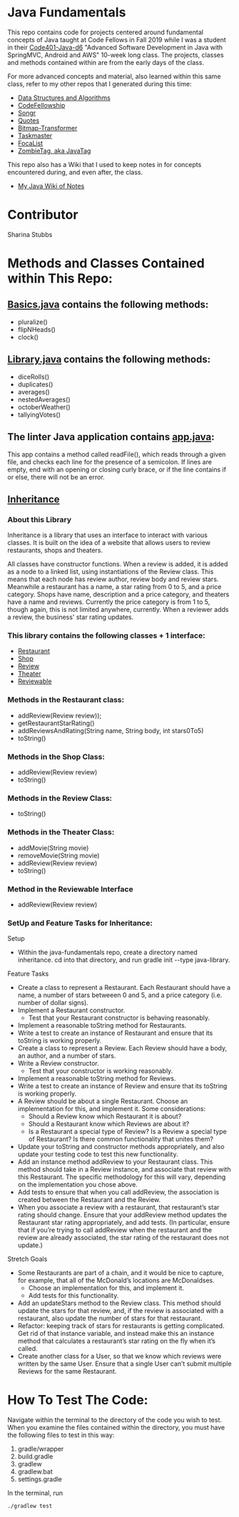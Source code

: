 # Java Fundamentals
This repo contains code for projects centered around fundamental concepts of Java taught at Code Fellows in Fall 2019 while I was a student in their [Code401-Java-d6](https://github.com/SharinaS/seattle-java-401d6) "Advanced Software Development in Java with SpringMVC, Android and AWS" 10-week long class. The projects, classes and methods contained within are from the early days of the class.

For more advanced concepts and material, also learned within this same class, refer to my other repos that I generated during this time:
* [Data Structures and Algorithms](https://github.com/SharinaS/data-structures-and-algorithms)
* [CodeFellowship](https://github.com/SharinaS/codefellowship)
* [Songr](https://github.com/SharinaS/songr)
* [Quotes](https://github.com/SharinaS/quotes)
* [Bitmap-Transformer](https://github.com/SharinaS/bitmap-transformer)
* [Taskmaster](https://github.com/SharinaS/taskmaster)
* [FocaList](https://github.com/401-Focal-Point/Focalist)
* [ZombieTag, aka JavaTag](https://github.com/JavaAwesome/JavaTag)

This repo also has a Wiki that I used to keep notes in for concepts encountered during, and even after, the class.
* [My Java Wiki of Notes](https://github.com/SharinaS/java-fundamentals/wiki)

# Contributor
Sharina Stubbs

# Methods and Classes Contained within This Repo:
## [Basics.java](https://github.com/SharinaS/java-fundamentals/blob/master/basics/Basics.java) contains the following methods:
* pluralize()
* flipNHeads()
* clock()

## [Library.java](https://github.com/SharinaS/java-fundamentals/blob/master/basiclibrary/src/main/java/basiclibrary/Library.java) contains the following methods:
* diceRolls()
* duplicates()
* averages()
* nestedAverages()
* octoberWeather()
* tallyingVotes()

## The linter Java application contains [app.java](https://github.com/SharinaS/java-fundamentals/blob/master/linter/src/main/java/linter/App.java):
This app contains a method called readFile(), which reads through a given file, and checks each line for the presence of a semicolon. If lines are empty, end with an opening or closing curly brace, or if the line contains if or else, there will not be an error. 

## [Inheritance](https://github.com/SharinaS/java-fundamentals/tree/master/inheritance) 
### About this Library
Inheritance is a library that uses an interface to interact with various classes. It is built on the idea of a website that allows users to review restaurants, shops and theaters.

All classes have constructor functions. When a review is added, it is added as a node to a linked list, using instantiations of the Review class. This means that each node has review author, review body and review stars. Meanwhile a restaurant has a name, a star rating from 0 to 5, and a price category. Shops have name, description and a price category, and theaters have a name and reviews. Currently the price category is from 1 to 5, though again, this is not limited anywhere, currently. When a reviewer adds a review, the business' star rating updates. 

### This library contains the following classes + 1 interface:
* [Restaurant](https://github.com/SharinaS/java-fundamentals/blob/master/inheritance/src/main/java/inheritance/Restaurant.java) 
* [Shop](https://github.com/SharinaS/java-fundamentals/blob/master/inheritance/src/main/java/inheritance/Shop.java)
* [Review](https://github.com/SharinaS/java-fundamentals/blob/master/inheritance/src/main/java/inheritance/Review.java)
* [Theater](https://github.com/SharinaS/java-fundamentals/blob/master/inheritance/src/main/java/inheritance/Theater.java)
* [Reviewable](https://github.com/SharinaS/java-fundamentals/blob/master/inheritance/src/main/java/inheritance/Reviewable.java)

### Methods in the Restaurant class:
* addReview(Review review));
* getRestaurantStarRating()
* addReviewsAndRating(String name, String body, int stars0To5)
* toString()

### Methods in the Shop Class:
* addReview(Review review)
* toString()

### Methods in the Review Class:
* toString()

### Methods in the Theater Class:
* addMovie(String movie)
* removeMovie(String movie)
* addReview(Review review)
* toString()

### Method in the Reviewable Interface
* addReview(Review review)

### SetUp and Feature Tasks for Inheritance:
Setup
* Within the java-fundamentals repo, create a directory named inheritance. cd into that directory, and run gradle init --type java-library.

Feature Tasks
* Create a class to represent a Restaurant. Each Restaurant should have a name, a number of stars betweeen 0 and 5, and a price category (i.e. number of dollar signs).
* Implement a Restaurant constructor.
  * Test that your Restaurant constructor is behaving reasonably.
* Implement a reasonable toString method for Restaurants.
* Write a test to create an instance of Restaurant and ensure that its toString is working properly.
* Create a class to represent a Review. Each Review should have a body, an author, and a number of stars.
* Write a Review constructor.
  * Test that your constructor is working reasonably.
* Implement a reasonable toString method for Reviews.
* Write a test to create an instance of Review and ensure that its toString is working properly.
* A Review should be about a single Restaurant. Choose an implementation for this, and implement it. Some considerations:
  * Should a Review know which Restaurant it is about?
  * Should a Restaurant know which Reviews are about it?
  * Is a Restaurant a special type of Review? Is a Review a special type of Restaurant? Is there common functionality that unites them?
* Update your toString and constructor methods appropriately, and also update your testing code to test this new functionality.
* Add an instance method addReview to your Restaurant class. This method should take in a Review instance, and associate that review with this Restaurant. The specific methodology for this will vary, depending on the implementation you chose above.
* Add tests to ensure that when you call addReview, the association is created between the Restaurant and the Review.
* When you associate a review with a restaurant, that restaurant’s star rating should change. Ensure that your addReview method updates the Restaurant star rating appropriately, and add tests. (In particular, ensure that if you’re trying to call addReview when the restaurant and the review are already associated, the star rating of the restaurant does not update.)

Stretch Goals
* Some Restaurants are part of a chain, and it would be nice to capture, for example, that all of the McDonald’s locations are McDonaldses.
  * Choose an implementation for this, and implement it.
  * Add tests for this functionality.
* Add an updateStars method to the Review class. This method should update the stars for that review, and, if the review is associated with a restaurant, also update the number of stars for that restaurant.
* Refactor: keeping track of stars for restaurants is getting complicated. Get rid of that instance variable, and instead make this an instance method that calculates a restaurant’s star rating on the fly when it’s called.
* Create another class for a User, so that we know which reviews were written by the same User. Ensure that a single User can’t submit multiple Reviews for the same Restaurant.

# How To Test The Code:
Navigate within the terminal to the directory of the code you wish to test. When you examine the files contained within the directory, you must have the following files to test in this way:
1. gradle/wrapper
2. build.gradle
3. gradlew
4. gradlew.bat
5. settings.gradle

In the terminal, run 
```
./gradlew test
```
